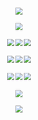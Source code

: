 #### <p align="center"> ![](https://files.catbox.moe/qlafit.png)
#### <p align="center">![](https://komarev.com/ghpvc/?username=darlingness&label=🍰&color=F6C3AF&style=plastic)
#### <p align="center"> [![](https://files.catbox.moe/p4sitv.png)](https://fricomms.carrd.co/)  [![](https://files.catbox.moe/s1yu5n.png)](https://www.tiktok.com/@fri_core)  [![](https://files.catbox.moe/a9er4u.png)](https://fri.atabook.org)
#### <p align="center"> [![](https://files.catbox.moe/brqhku.png)](https://rentry.co/fri)  [![](https://files.catbox.moe/14e2x9.png)](https://rentry.co/confession-)  [![](https://files.catbox.moe/h52cwj.png)](https://pronouns.cc/@nightic)
#### <p align="center"> [![](https://files.catbox.moe/f0eetj.png)](https://rentry.co/seadream)  [![](https://files.catbox.moe/uj7sw6.png)](https://open.spotify.com/user/31ajix25v2i4pz3etbcs3ve3rsmm?si=a6583ce8b4a94830)  [![](https://files.catbox.moe/7easva.png)](https://pin.it/3agjiw2iX)
#### <p align="center"> ![](https://files.catbox.moe/wrd78p.png)
#### <p align="center"> ![](https://files.catbox.moe/dd71un.png)
